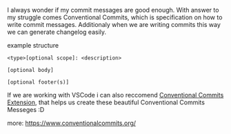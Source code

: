 I always wonder if my commit messages are good enough. With answer to my struggle comes Conventional Commits, which is specification on how to write commit messages. Additionaly when we are writing commits this way we can generate changelog easily.

example structure
```
<type>[optional scope]: <description>

[optional body]

[optional footer(s)]
```
If we are working with VSCode i can also reccomend [Conventional Commits Extension](https://marketplace.visualstudio.com/items?itemName=vivaxy.vscode-conventional-commits), that helps us create these beautiful Conventional Commits Messeges :D

more:
https://www.conventionalcommits.org/

